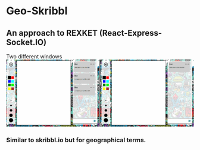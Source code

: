# Geo-Skribbl

## An approach to REXKET (React-Express-Socket.IO)

Two different windows
![alt text](https://github.com/PMP56/Geo-Skribbl/blob/master/geo-skrribl.gif)

### Similar to skribbl.io but for geographical terms.
